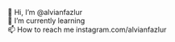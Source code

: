 👋 Hi, I’m @alvianfazlur <br>
🌱 I’m currently learning<br>
📫 How to reach me instagram.com/alvianfazlur<br>

<!---
alvianfazlur/alvianfazlur is a ✨ special ✨ repository because its `README.md` (this file) appears on your GitHub profile.
You can click the Preview link to take a look at your changes.
--->
